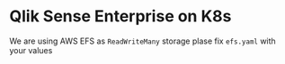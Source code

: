 # Qlik Sense Enterprise on K8s

We are using AWS EFS as `ReadWriteMany` storage plase fix `efs.yaml` with your values
